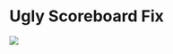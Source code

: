 # Ugly Scoreboard Fix

[![](http://cf.way2muchnoise.eu/full_402437_downloads.svg?badge_style=for_the_badge)](https://www.curseforge.com/minecraft/mc-mods/ugly-scoreboard-fix)